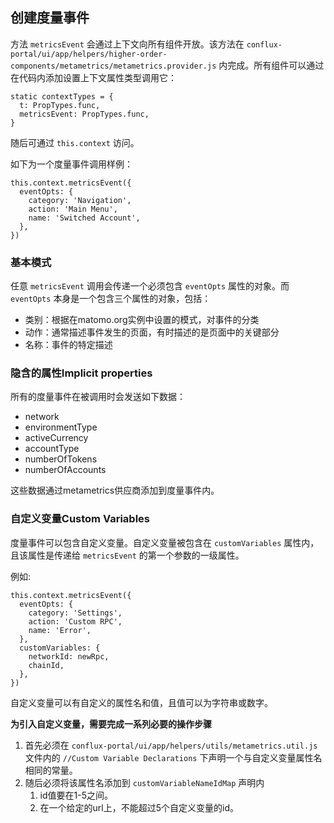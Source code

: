 ## 创建度量事件

 方法 `metricsEvent` 会通过上下文向所有组件开放。该方法在 `conflux-portal/ui/app/helpers/higher-order-components/metametrics/metametrics.provider.js` 内完成。所有组件可以通过在代码内添加设置上下文属性类型调用它：

```
static contextTypes = {
  t: PropTypes.func,
  metricsEvent: PropTypes.func,
}
```

随后可通过 `this.context` 访问。

如下为一个度量事件调用样例：

```
this.context.metricsEvent({
  eventOpts: {
    category: 'Navigation',
    action: 'Main Menu',
    name: 'Switched Account',
  },
})
```

### 基本模式

任意 `metricsEvent` 调用会传递一个必须包含 `eventOpts` 属性的对象。而 `eventOpts` 本身是一个包含三个属性的对象，包括：
- 类别：根据在matomo.org实例中设置的模式，对事件的分类
- 动作：通常描述事件发生的页面，有时描述的是页面中的关键部分
- 名称：事件的特定描述


### 隐含的属性Implicit properties

所有的度量事件在被调用时会发送如下数据：
- network
- environmentType
- activeCurrency
- accountType
- numberOfTokens
- numberOfAccounts

这些数据通过metametrics供应商添加到度量事件内。

### 自定义变量Custom Variables

度量事件可以包含自定义变量。自定义变量被包含在  `customVariables` 属性内，且该属性是传递给 `metricsEvent` 的第一个参数的一级属性。

例如:
```
this.context.metricsEvent({
  eventOpts: {
    category: 'Settings',
    action: 'Custom RPC',
    name: 'Error',
  },
  customVariables: {
    networkId: newRpc,
    chainId,
  },
})
```

自定义变量可以有自定义的属性名和值，且值可以为字符串或数字。

**为引入自定义变量，需要完成一系列必要的操作步骤**

1. 首先必须在 `conflux-portal/ui/app/helpers/utils/metametrics.util.js` 文件内的 `//Custom Variable Declarations` 下声明一个与自定义变量属性名相同的常量。
1. 随后必须将该属性名添加到 `customVariableNameIdMap` 声明内
    1. id值要在1-5之间。
    1. 在一个给定的url上，不能超过5个自定义变量的id。
